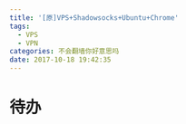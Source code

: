 ```yaml
---
title: '[原]VPS+Shadowsocks+Ubuntu+Chrome'
tags:
  - VPS
  - VPN
categories: 不会翻墙你好意思吗
date: 2017-10-18 19:42:35
---
```


# 待办
<!-- more -->
